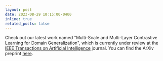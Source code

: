 ```yaml
---
layout: post
date: 2023-08-29 10:15:00-0400
inline: true
related_posts: false
---
```



Check out our latest work named "Multi-Scale and Multi-Layer Contrastive Learning for Domain Generalization", which 
is currently under review at the [IEEE Transactions on Artificial Intelligence](https://ieeexplore.ieee.org/xpl/RecentIssue.jsp?punumber=9078688)
journal. You can find the ArXiv preprint [here](https://arxiv.org/abs/2308.14418).
